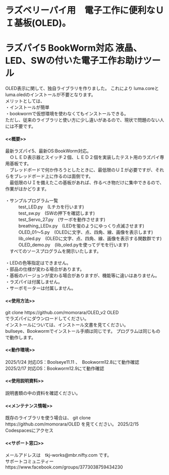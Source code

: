 # ラズベリーパイ用　電子工作に便利なＵＩ基板(OLED)。
# ラズパイ5 BookWorm対応 液晶、LED、SWの付いた電子工作お助けツール

OLED表示に関して、独自ライブラリを作りました。
これにより
luma.coreとluma.oledのインストールが不要となります。<br>
メリットとしては、<br>
・インストールが簡単<br>
・bookwormで仮想環境を使わなくてもインストールできる。<br>
ただし、従来のライブラリと使い方に少し違いがあるので、現状で問題のない人には不要です。<br>


<h4><<概要>></h4>
  最新ラズパイ5、最新OS:BookWorm対応。<br>
　ＯＬＥＤ表示器とスイッチ２個、ＬＥＤ２個を実装したテスト用のラズパイ専用基板です。<br>
　ブレッドボードで何か作ろうとしたときに、最低限のＵＩが必要ですが、それらをブレッドボード上に作るのは面倒です。<br>
　最低限のＵＩを備えたこの基板があれば、作るべき物だけに集中できるので、作業がはかどります。<br>
<br>
 ・サンプルプログラム一覧<br>
　　　test_LED.py　(Lチカを行います)<br>
　　　test_sw.py　(SWの押下を確認します)<br>
　　　test_Servo_27.py　(サーボを動作させます)<br>
　　　breathing_LEDx.py　(LEDを蛍のようにゆっくり点滅させます)<br>
　　　OLED_01〜5.py　(OLEDに文字、点、四角、線、画像を表示します)<br>
　　　lib_oled.py　(OLEDに文字、点、四角、線、画像を表示する関数群です)<br>
　　　OLED_demo.py　(lib_oled.pyを使ってデモを行います)<br>
　すべてのソースプログラムを開示いたします。<br>
<br>
・LEDの色等指定はできません。<br>
・部品の仕様が変わる場合があります。 <br>
・基板のバージョンが変わる場合がありますが、機能等に違いはありません。<br>
・ラズパイは付属しません。<br>
・サーボモーターは付属しません。<br>

<h4><<使用方法>></h4>
git clone https://github.com/momorara/OLED_v2 OLED<br>
でラズパイにダウンロードしてください。<br>
インストールについては、インストール文書を見てください。<br>
bullseye、Bookwormでインストール手順は同じです。
プログラムは同じもので動作します。

<h4><<動作環境>></h4>
2025/1/24 対応OS：Boolseye11.11 、　Bookworm12.8にて動作確認<br>
2025/2/17 対応OS：Bookworm12.9にて動作確認<br>
   
<h4><<使用説明資料>></h4>
説明書類の中の資料を確認ください。

<h4><<メンテナンス情報>></h4>
既存のライブラリを使う場合は、
git clone https://github.com/momorara/OLED
を見てください。
2025/2/15 Codespacesにアクセス

<h4><<サポート窓口>></h4>
  メールアドレスは　tkj-works@mbr.nifty.com です。<br>
  サポートコミュニティー　https://www.facebook.com/groups/3773038759434230<br>
